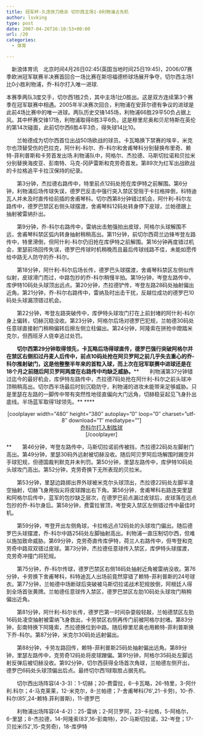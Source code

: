 ```yaml
---
title: 冠军杯-久违快刀绝杀 切尔西主场1-0利物浦占先机
author: lsvking
type: post
date: 2007-04-26T16:10:53+00:00
url: /20
categories:
  - 体育

---
```

　新浪体育讯　北京时间4月26日02:45(英国当地时间25日19:45)，2006/07赛季欧洲冠军联赛半决赛首回合一场比赛在斯坦福德桥球场展开争夺，切尔西主场1比0小胜利物浦，乔-科尔打入唯一进球.

本赛季两队3度交手，切尔西1胜2负，其中主场1比0胜出。这是双方连续第3个赛季在冠军联赛中相遇。2005年半决赛次回合，利物浦在安菲尔德有争议的进球是此前4场比赛中的唯一进球。两队历史交锋145场，利物浦66胜29平50负占据上风。其中杯赛交锋17场，利物浦取得8胜3平6负。这是穆里尼奥和贝尼特斯在英伦的第14次碰面，此前切尔西6胜4平3负，得失球14比10。

　　兰帕德成为切尔西首位出战50场欧战的球员。卡瓦略换下禁赛的埃辛，米克尔也顶替受伤的巴拉克，阿什利-科尔、乔-科尔和舍甫琴科分别替换布里奇、赖特-菲利普斯和卡劳首发出场.利物浦队中，阿格尔、杰拉德、马斯切拉诺和贝拉米分别替换海皮亚、彭南特、马克-冈萨雷斯和克劳奇首发。第89次为红军出战欧战的卡拉格追平卡拉汉保持的纪录。

　　第3分钟，杰拉德右路传中，特里前点12码处抢在库伊特之前解围。第6分钟，利物浦后场传球失误，德罗巴反击中强行突入禁区受阻于卡拉格摔倒，科特迪瓦人并未及时直传给前插的舍甫琴科。切尔西第8分钟错过机会，阿什利-科尔左路传中，德罗巴禁区右侧头球摆渡，舍甫琴科12码处转身停下皮球，兰帕德跟上抽射被雷纳扑出。

　　第9分钟，乔-科尔右路传中，雷纳出击勉强拍出皮球，阿格尔头球解围不远，舍甫琴科禁区弧内转身抽射稍稍高出。第11分钟，前切尔西荷兰边锋岑登左路传中，特里滑倒，但阿什利-科尔仍旧抢在库伊特之前解围。第16分钟再度错过机会，里瑟前场回传失误，德罗巴传球时机稍晚而且最后传球线路不佳，未能如愿传给中路无人防守的乔-科尔。

　　第18分钟，阿什利-科尔后场长传，德罗巴头球摆渡，舍甫琴科禁区左侧似传似射，皮球滑门而过，中路包抄的乔-科尔稍慢半拍。第19分钟，岑登左路传中，库伊特10码处头球顶出远点。第20分钟，杰拉德铲传，岑登左路28码处抽射偏出近角。第21分钟，乔-科尔右路传中，雷纳及时出击干扰，反越位成功的德罗巴10码处头球漏顶错过机会。

　　第22分钟，岑登左路突破传中，库伊特头球攻门打在上前封堵的阿什利-科尔身上偏转，切赫沉稳没收。第23分钟，阿格尔后场对德罗巴犯规，兰帕德30码处任意球直接射门稍稍偏转后擦左侧立柱偏出。第24分钟，阿隆索在拼抢中蹬踏米克尔，但西班牙人侥幸逃过处罚。

　　**切尔西第29分钟取得领先，卡瓦略后场得球直传，德罗巴强行突破阿格尔并在禁区右侧扣过丹麦人后传中，前点10码处抢在阿贝罗阿之前几乎失去重心的乔-科尔推射破门，这是他整整半年来的首粒入球，而上次在冠军联赛中进球还是在18个月之前随后阿贝罗阿两度在右路传中均缺乏威胁。****　　利物浦第37分钟错过迄今的最好机会，库伊特左路传中，杰拉德7码处抢在阿什利-科尔之前头球冲顶稍稍高出。切尔西半场最后时刻沉稳防守，利物浦的进攻未能带来足够威胁。只是里瑟在左路的一脚传中带有突然性地径直偏向大门远角，切赫稳妥起见飞身扑出底线。半场蓝军取得1球领先。** ****

<center>
  [coolplayer width=&#8221;480&#8243; height=&#8221;380&#8243; autoplay=&#8221;0&#8243; loop=&#8221;0&#8243; charset=&#8221;utf-8&#8243; download=&#8221;1&#8243; mediatype=&#8221;&#8221;]<br /> <a href="mms://nv.sina.com.cn/vod/2007/04/26100524.wmv">乔科尔打入制胜球</a><br /> [/coolplayer]
</center>

**　　第46分钟，岑登左路传中，马斯切拉诺前传被挡，杰拉德22码处左脚射门高出。第49分钟，里瑟30码外远射被切赫没收。随后阿贝罗阿后场解围时踢空并手球犯规，但德国裁判默克并未判罚。第50分钟，里瑟左路传中，库伊特10码处头球攻门高出。第52分钟，克劳奇换下无所表现的贝拉米。</p> 

　　第53分钟，里瑟边路掷出界外球被米克尔头球顶出，杰拉德22码处左脚半凌空抽射，切赫飞身用指尖将皮球蹭出右下角。第56分钟，舍甫琴科右路连突里瑟和阿格尔后传中，蓝军的包抄缺乏层次，在德罗巴前点漏过皮球后，皮球落在远点包抄的乔-科尔身后。第58分钟，费雷拉冒顶，岑登突入禁区左侧错过传中最佳时机。

　　第59分钟，岑登开出左侧角球，卡拉格远点12码处的头球攻门偏出。随后德罗巴头球摆渡，乔-科尔中路25码处左脚抽射高出。利物浦一直压制切尔西，但难以施加致命威胁。第69分钟，克劳奇直传库伊特，荷兰人右路传中，但岑登和克劳奇中路双双错过皮球。第73分钟，杰拉德任意球传入禁区，库伊特头球摆渡，克劳奇冲撞门将犯规。

　　第75分钟，乔-科尔传球，德罗巴禁区右侧18码处抽射近角被雷纳没收。第76分钟，卡劳换下舍甫琴科，科特迪瓦人出场前竟然穿错了赖特-菲利普斯的24号球衣。第77分钟，兰帕德中场断球后突破被马斯切拉诺战术犯规放倒，阿根廷人得到全场首张黄牌。兰帕德任意球传入禁区，德罗巴禁区左肋10码处头球攻门稍稍偏出近角。

　　第81分钟，阿什利-科尔长传，德罗巴第一时间杂耍般轻敲，兰帕德禁区左肋16码处凌空抽射被雷纳飞身救出，卡劳禁区右侧再传门前被阿格尔封堵。第83分钟，彭南特换下阿隆索，杰拉德换位到中路。随后穆里尼奥也用赖特-菲利普斯换下乔-科尔。第87分钟，米克尔30码处远射偏出。

　　第88分钟，卡劳左路回传，赖特-菲利普斯25码处抽射偏出远角。第89分钟，里瑟左路传中，克劳奇12码处将皮球蹭偏。第91分钟，阿格尔35码处左脚远射反弹后被切赫没收。第92分钟，切尔西获得全场首次角球，兰帕德左侧开出，德罗巴6码处头球顶偏出后点。最终切尔西1球取胜占据先机。

　　切尔西出场阵容(4-3-3)：1-切赫；20-费雷拉，6-卡瓦略，26-特里，3-阿什利.科尔；4-马克莱莱，12-米克尔，8-兰帕德；7-舍甫琴科(76&#8242;,21-卡劳)，10-乔.科尔(85&#8242;,24-赖特.菲利普斯)，11-德罗巴

　　利物浦出场阵容(4-4-2)：25-雷纳；2-阿贝罗阿，23-卡拉格，5-阿格尔，6-里瑟；8-杰拉德，14-阿隆索(83&#8242;,16-彭南特)，20-马斯切拉诺，32-岑登；17-贝拉米(52&#8242;,15-克劳奇)，18-库伊特

</strong>